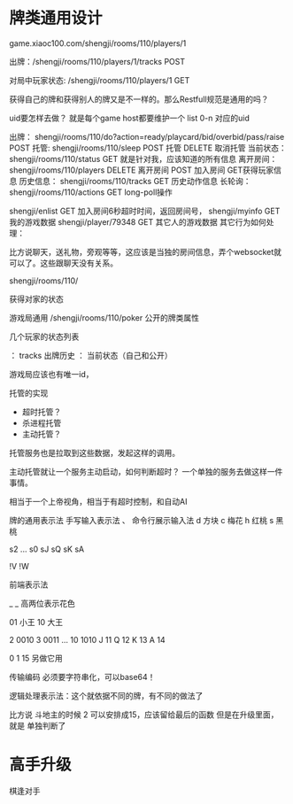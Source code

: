 # 牌类通用设计

game.xiaoc100.com/shengji/rooms/110/players/1

出牌：/shengji/rooms/110/players/1/tracks    POST

对局中玩家状态: /shengji/rooms/110/players/1     GET

获得自己的牌和获得别人的牌又是不一样的。那么Restfull规范是通用的吗？

uid要怎样去做？ 就是每个game host都要维护一个 list 0-n 对应的uid

出牌：    shengji/rooms/110/do?action=ready/playcard/bid/overbid/pass/raise POST
托管:     shengji/rooms/110/sleep POST 托管 DELETE 取消托管
当前状态： shengji/rooms/110/status GET 就是针对我，应该知道的所有信息
离开房间： shengji/rooms/110/players DELETE 离开房间 POST 加入房间 GET获得玩家信息
历史信息： shengji/rooms/110/tracks GET 历史动作信息
长轮询：  shengji/rooms/110/actions GET long-poll操作

shengji/enlist GET 加入房间6秒超时时间，返回房间号，
shengji/myinfo GET 我的游戏数据
shengji/player/79348 GET 其它人的游戏数据
其它行为如何处理：

比方说聊天，送礼物，旁观等等，这应该是当独的房间信息，弄个websocket就可以了。这些跟聊天没有关系。


shengji/rooms/110/

获得对家的状态

游戏局通用
/shengji/rooms/110/poker 公开的牌类属性


几个玩家的状态列表

： tracks 出牌历史
： 当前状态（自己和公开）

游戏局应该也有唯一id，

托管的实现
* 超时托管？ 
* 杀进程托管
* 主动托管？ 

托管服务也是拉取到这些数据，发起这样的调用。

主动托管就让一个服务主动启动，如何判断超时？ 一个单独的服务去做这样一件事情。

相当于一个上帝视角，相当于有超时控制，和自动AI



牌的通用表示法
手写输入表示法 、 命令行展示输入法
d 方块
c 梅花
h 红桃
s 黑桃

s2  ... s0 sJ sQ sK sA 

!V !W

前端表示法

_ _ 高两位表示花色

01 小王
10 大王


2  0010
3  0011
...
10 1010
J  11
Q  12
K  13
A  14


0 1 15 另做它用



传输编码 必须要字符串化，可以base64！


逻辑处理表示法：这个就依据不同的牌，有不同的做法了

比方说 斗地主的时候 2 可以安排成15，应该留给最后的函数
但是在升级里面， 就是 单独判断了


# 高手升级

棋逢对手
